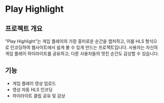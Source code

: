 # Play Highlight

## 프로젝트 개요

"Play Highlight"는 게임 플레이의 가장 흥미로운 순간을 캡처하고, 이를 HLS 형식으로 인코딩하여 웹사이트에서 쉽게 볼 수 있게 만드는 프로젝트입니다. 사용자는 자신의 게임 플레이 하이라이트를
공유하고, 다른 사용자들의 멋진 순간도 감상할 수 있습니다.

## 기능

- 게임 플레이 영상 업로드
- 영상 자동 HLS 인코딩
- 하이라이트 클립 공유 및 감상